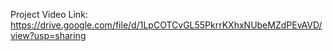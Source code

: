 Project Video Link:  https://drive.google.com/file/d/1LpCOTCvGL55PkrrKXhxNUbeMZdPEvAVD/view?usp=sharing 
